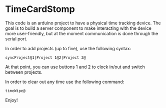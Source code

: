 TimeCardStomp
========
This code is an arduino project to have a physical time tracking device. The goal is to build a server component to make interacting with the device more user-friendly, but at the moment communication is done through the serial port.

In order to add projects (up to five), use the following syntax:

	syncProject@1|Project 1@2|Project 2@

At that point, you can use buttons 1 and 2 to clock in/out and switch between projects.

In order to clear out any time use the following command:

	timeWipe@ 

Enjoy!
